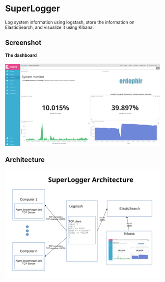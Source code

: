 # SuperLogger
Log system information using logstash, store the information on ElasticSearch, and visualize it using Kibana.

## Screenshot
#### The dashboard
![dashboard screenshot](images/kibana-screenshot.png)

## Architecture
![architecture schema](images/architecture-schema.svg)
